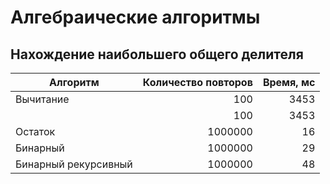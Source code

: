 # Алгебраические алгоритмы

## Нахождение наибольшего общего делителя

Алгоритм|Количество повторов|Время, мс 
---|---:|---:
Вычитание|100|3453
||100|3453
Остаток|1000000|16
Бинарный|1000000|29
Бинарный рекурсивный|1000000|48


